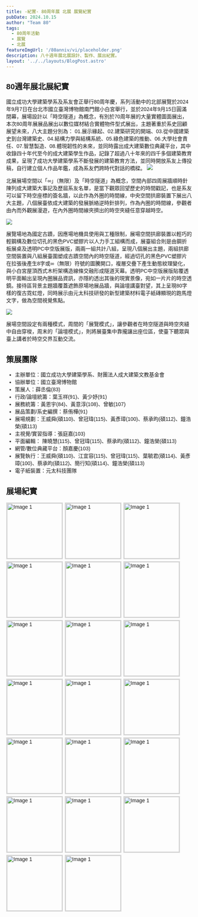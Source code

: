 ```yaml
---
title: -紀實- 80周年展 北展 展覽紀實
pubDate: 2024.10.15
author: "Team 80"
tags:
  - 80周年活動
  - 展覽
  - 北展
featureImgUrl: '/80anniv/vi/placeholder.png'
description: 八十週年展北展設計、製作、展出紀實。
layout: '../../layouts/BlogPost.astro'
---
```


## 80週年展北展紀實

國立成功大學建築學系及系友會正舉行80周年慶，系列活動中的北部展覽於2024年9月7日在台北市國立臺灣博物館南門館小白宮舉行，並於2024年9月15日圓滿閉幕，展場設計以「時空隧道」為概念，有別於70周年展的大量實體圖面展出，本次80周年展展品展出以數位媒材結合實體物件型式展出，主題著重於系史回顧展望未來，八大主題分別為： 01.展示緣起、02.建築研究的開端、03.從中國建築史到台灣建築史、04.結構力學與結構系統、05.綠色建築的推動、06.大學社會責任、07.智慧製造、08.體現韌性的未來，並同時露出成大建築數位典藏平台，其中收錄四十年代至今的成大建築學生作品，記錄了超過八十年來的四千多個建築教育成果，呈現了成功大學建築學系不斷發展的建築教育方法，並同時開放系友上傳投稿，自行建立個人作品年鑑，成為系友們跨時代對話的橋樑。
![](/80anniv/docs/north-exhib/graphic/展場剖面圖AA_.jpg)

北展展場空間以「∞」（無限）及「時空隧道」為概念，空間內部四周展牆順時針陳列成大建築大事記及歷屆系友名單，是當下觀眾回望歷史的時間戳記，也是系友可以留下時空座標的簽名牆，以此作為外圈的時間線，中央空間拱廊裝置下展出八大主題，八個展臺依成大建築的發展脈絡逆時針排列，作為內圈的時間線，參觀者由內而外觀展漫遊，在內外圈時間線夾擠出的時空夾縫任意穿越時空。

![](/80anniv/docs/north-exhib/graphic/展場平面圖.jpg)

展覽場地為國定古蹟，因應場地機具使用與工種限制，展場空間拱廊裝置以輕巧的輕鋼構及數位切孔的黑色PVC塑膠片以人力手工組構而成，展臺組合則是由鋼折板展桌及透明PC中空版展版，兩兩一組共計八組，呈現八個展出主題，兩組拱廊空間裝置與八組展臺圍塑成古蹟空間內的時空隧道，經過切孔的黑色PVC塑膠片在拉張後產生8字或∞（無限）符號的圖騰開口，複層交疊下產生動態紋理變化，與小白宮屋頂西式木桁架構造線條交融形成隧道天幕。透明PC中空版展版貼覆透明平面輸出呈現內圈展品資訊，亦隱約透出其後的現實景像，宛如一片片的時空透鏡。接待區背景主題牆覆蓋遮飾原場地展品牆，與論壇講臺對望，其上呈現80字樣的復古霓虹燈，同時展示由元太科技研發的新型建築材料電子紙磚顯現的跑馬燈文字，做為空間視覺焦點。

![](/80anniv/docs/north-exhib/graphic/展場爆炸圖.jpg)

展場空間設定有兩種模式，周間的「展覽模式」，讓參觀者在時空隧道與時空夾縫中自由穿梭，周末的「論壇模式」，則將展臺集中靠攏讓出座位區，使臺下聽眾與臺上講者於時空交界互動交流。

## 策展團隊
- 主辦單位：國立成功大學建築學系、財團法人成大建築文教基金會
- 協辦單位：國立臺灣博物館
- 策展人：薛丞倫(83)
- 行政/論壇統籌：葉玉祥(91)&shy;、黃少妤(91)&shy;
- 展務統籌：黃恩宇(84)&shy;、黃意淳(108)&shy;、曾敏(107)&shy;
- 展品策劃/系史編撰：蔡侑樺(91)&shy;
- 展場規劃：王威舜(碩110&shy;)、曾冠瑋(115)&shy;、黃彥璋(100)&shy;、蔡承昀(碩112)&shy;、鐘浩榮(碩113)&shy;
- 主視覺/實習指導：張庭嘉(103)&shy;
- 平面編輯： 陳曉慧(115)&shy;、曾冠瑋(115)&shy;、蔡承昀(碩112)&shy;、鐘浩榮(碩113)&shy;
- 網管/數位典藏平台：顏嘉慶(103)&shy;
- 展覽執行：王威舜(碩110)&shy;、江宜容(115)&shy;、曾冠瑋(115)&shy;、葉毓君(碩114)&shy;、黃彥璋(100)&shy;、蔡承昀(碩112)&shy;、簡行知(碩114)&shy;、鐘浩榮(碩113)
- 電子紙裝置：元太科技團隊&shy;

## 展場紀實

<style>
    body {
      font-family: Arial, sans-serif;
    }
    .gallery {
      display: flex;
      flex-wrap: wrap;
      gap: 5px;
    }
    .gallery img {
    width: 150px; /* Set the width of the thumbnail */
    height: 150px; /* Set the height to the same as width to make it square */
    object-fit: cover; /* Crop the image to fit within the square */
    cursor: pointer;
    border: 2px solid #ddd;
    transition: 0.3s;
    }
    .gallery img:hover {
      transform: scale(1.05);
    }
    .modal {
    display: none;
    position: fixed;
    z-index: 100; /* Ensure the modal appears above other elements */
    left: 0;
    top: 0;
    width: 100%;
    height: 100%;
    background-color: rgba(0, 0, 0, 0.9); /* Black background */

    }
    .modal-content {
      margin: 5% auto;
      display: block;
      max-width: 80%;
      max-height: 80%;
    }
    .caption {
      text-align: center;
      color: #fff;
      margin-top: -5px;
    }
    .close {
      position: absolute;
      top: 20px;
      right: 30px;
      color: #fff;
      font-size: 40px;
      font-weight: bold;
      cursor: pointer;
    }
    .close:hover, .close:focus {
      color: #bbb;
      text-decoration: none;
      cursor: pointer;
    }
  </style>

<div class="gallery">
    <img src="/80anniv/docs/north-exhib/photos/[o]-Architect論壇.jpg" alt="Image 1" data-caption="[o]-Architect論壇">
    <img src="/80anniv/docs/north-exhib/photos/「時空隧道」天幕施作-1.jpg" alt="Image 1" data-caption="「時空隧道」天幕施作">
    <img src="/80anniv/docs/north-exhib/photos/「時空隧道」天幕施作-2.jpg" alt="Image 1" data-caption="「時空隧道」天幕施作">
    <img src="/80anniv/docs/north-exhib/photos/「時空隧道」天幕施作-3.jpg" alt="Image 1" data-caption="「時空隧道」天幕施作">
    <img src="/80anniv/docs/north-exhib/photos/佈展團隊(左起-葉毓君,簡行知,江宜容,黃彥璋,鐘浩榮,蔡承昀,曾冠瑋,王威舜).jpg" alt="Image 1" data-caption="佈展團隊(左起-葉毓君,簡行知,江宜容,黃彥璋,鐘浩榮,蔡承昀,曾冠瑋,王威舜)">
    <img src="/80anniv/docs/north-exhib/photos/北展展場「展場模式」-1.jpg" alt="Image 1" data-caption="北展展場「展場模式」">
    <img src="/80anniv/docs/north-exhib/photos/北展展場「展場模式」-2.jpg" alt="Image 1" data-caption="北展展場「展場模式」">
    <img src="/80anniv/docs/north-exhib/photos/北展展場「展場模式」-3.jpg" alt="Image 1" data-caption="北展展場「展場模式」">
    <img src="/80anniv/docs/north-exhib/photos/北展展場「展場模式」-4.jpg" alt="Image 1" data-caption="北展展場「展場模式」">
    <img src="/80anniv/docs/north-exhib/photos/北展展場「展場模式」-5.jpg" alt="Image 1" data-caption="北展展場「展場模式」">
    <img src="/80anniv/docs/north-exhib/photos/北展展場「展場模式」-6.jpg" alt="Image 1" data-caption="北展展場「展場模式」">
    <img src="/80anniv/docs/north-exhib/photos/北展展場「展場模式」-7.jpg" alt="Image 1" data-caption="北展展場「展場模式」">
    <img src="/80anniv/docs/north-exhib/photos/北展展場「展場模式」-8.jpg" alt="Image 1" data-caption="北展展場「展場模式」">
    <img src="/80anniv/docs/north-exhib/photos/北展展場「論壇模式」.jpg" alt="Image 1" data-caption="北展展場「論壇模式」">
    <img src="/80anniv/docs/north-exhib/photos/北展接待區.jpg" alt="Image 1" data-caption="北展接待區">
    <img src="/80anniv/docs/north-exhib/photos/圖騰開口光影變化.jpg" alt="Image 1" data-caption="圖騰開口光影變化">
    <img src="/80anniv/docs/north-exhib/photos/天幕與構架線條複層交疊下產生動態紋理變化.jpg" alt="Image 1" data-caption="天幕與構架線條複層交疊下產生動態紋理變化">
    <img src="/80anniv/docs/north-exhib/photos/複層的隧道天幕單元.jpg" alt="Image 1" data-caption="複層的隧道天幕單元">
    <img src="/80anniv/docs/north-exhib/photos/隧道天幕細部-1.jpg" alt="Image 1" data-caption="隧道天幕細部">
    <img src="/80anniv/docs/north-exhib/photos/隧道天幕細部-2.jpg" alt="Image 1" data-caption="隧道天幕細部">
</div>

<div id="myModal" class="modal">
  <span class="close">&times;</span>
  <img class="modal-content" id="modalImage">
  <div class="caption" id="modalCaption"></div>
</div>

<script>
  // Get the modal, images, and modal elements
  const modal = document.getElementById("myModal");
  const modalImg = document.getElementById("modalImage");
  const captionText = document.getElementById("modalCaption");
  const images = document.querySelectorAll(".gallery img");

  // Make sure the modal stays hidden initially
  modal.style.display = "none";
  
  images.forEach(image => {
    image.onclick = function() {
      modal.style.display = "block";
      modalImg.src = this.src;
      captionText.innerHTML = this.dataset.caption;
    };
  });

  // Close the modal when clicking the close button
  const closeBtn = document.querySelector(".close");
  closeBtn.onclick = function() {
    modal.style.display = "none";
  };

  // Close the modal when clicking anywhere outside the image
  modal.onclick = function(event) {
    if (event.target === modal) {
      modal.style.display = "none";
    }
  };
</script>